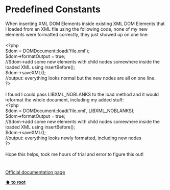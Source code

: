 # Predefined Constants




<div class="phpcode"><span class="html">
When inserting XML DOM Elements inside existing XML DOM Elements that I loaded from an XML file using the following code, none of my new elements were formatted correctly, they just showed up on one line:<br><br><span class="default">&lt;?php <br>$dom </span><span class="keyword">= </span><span class="default">DOMDocument</span><span class="keyword">::</span><span class="default">load</span><span class="keyword">(</span><span class="string">&apos;file.xml&apos;</span><span class="keyword">); <br></span><span class="default">$dom</span><span class="keyword">-&gt;</span><span class="default">formatOutput </span><span class="keyword">= </span><span class="default">true</span><span class="keyword">;<br></span><span class="comment">//$dom-&gt;add some new elements with child nodes somewhere inside the loaded XML using insertBefore();<br></span><span class="default">$dom</span><span class="keyword">-&gt;</span><span class="default">saveXML</span><span class="keyword">();<br></span><span class="comment">//output: everything looks normal but the new nodes are all on one line.<br></span><span class="default">?&gt;<br></span><br>I found I could pass LIBXML_NOBLANKS to the load method and it would reformat the whole document, including my added stuff:<br><span class="default">&lt;?php <br>$dom </span><span class="keyword">= </span><span class="default">DOMDocument</span><span class="keyword">::</span><span class="default">load</span><span class="keyword">(</span><span class="string">&apos;file.xml&apos;</span><span class="keyword">, </span><span class="default">LIBXML_NOBLANKS</span><span class="keyword">); <br></span><span class="default">$dom</span><span class="keyword">-&gt;</span><span class="default">formatOutput </span><span class="keyword">= </span><span class="default">true</span><span class="keyword">;<br></span><span class="comment">//$dom-&gt;add some new elements with child nodes somewhere inside the loaded XML using insertBefore();<br></span><span class="default">$dom</span><span class="keyword">-&gt;</span><span class="default">saveXML</span><span class="keyword">();<br></span><span class="comment">//output: everything looks newly formatted, including new nodes<br></span><span class="default">?&gt;<br></span><br>Hope this helps, took me hours of trial and error to figure this out!</span>
</div>
  

#

[Official documentation page](https://www.php.net/manual/en/libxml.constants.php)

**[⬆ to root](/)**